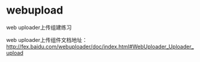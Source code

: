 webupload
=========

web uploader上传组建练习

web uploader上传组件文档地址：
http://fex.baidu.com/webuploader/doc/index.html#WebUploader_Uploader_upload 
